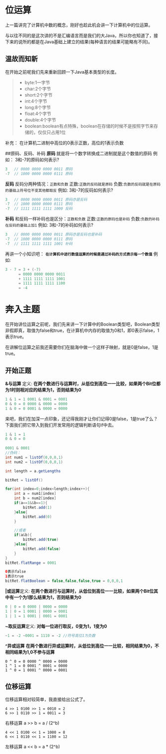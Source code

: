 # 位运算

上一篇讲完了计算机中数的概念，刚好也趁此机会讲一下计算机中的位运算。

与以往不同的是这次讲的不是汇编语言而是我们的大Java，所以你也知道了，接下来的说所的都是在Java基础上建立的结果(每种语言的结果可能略有不同)。

## 温故而知新
在开始之前呢我们先来重新回顾一下Java基本类型的长度。
> * byte:1一字节
> * char:2个字节
> * short:2个字节
> * int:4个字节
> * long:8个字节
> * float:4个字节
> * double:4个字节
> * boolean:boolean有点特殊，boolean在存储的时候不是按照字节来存储的，仅仅只占用1位

补充：
在计算机二进制中高位的0表示正数，高位的1表示负数

##原码、反码、补码
**原码** 就是将一个数字转换成二进制就是这个数值的原码
例如：
3和-7的原码如何表示?
``` Java
3   // 0000 0000 0000 0011 原码
-7  // 1000 0000 0000 0111 原码
```

**反码** 反码分两种情况：``正数和负数``
正数:`正数的反码就是原码`
负数:`负数的反码就是在原码的基础上符号位不变其他都取反`
例如:
3和-7的反码如何表示?
``` Java
3   // 0000 0000 0000 0011 原码亦是反码
-7  // 1000 0000 0000 0111 原码
-7  // 1111 1111 1111 1000 反码
```

**补码** 和反码一样补码也是区分：``正数和负数``
正数:`正数的原码也是补码`
负数:`负数的补码在反码的基础上加1`
例如:
3和-7的补码如何表示?
``` Java
3   // 0000 0000 0000 0011 原码亦是反码也是补码
-7  // 1000 0000 0000 0111 原码
-7  // 1111 1111 1111 1001 补码
```

再讲一个小知识吧：
**`在计算机中进行数值运算的时候是通过补码的方式表示每一个数值`**
例如:
``` Java
3 - 7 = 3 + (-7)
      = 0000 0000 0000 0011
      + 1111 1111 1111 1001
      = 1111 1111 1111 1100
      = -4
```

# 奔入主题
在开始讲位运算之前呢，我们先来讲一下计算中的Boolean类型吧，Boolean类型非假即真，取值为false和true，在计算机中内存的取值为0和1，即0表示false，1表示true。

在讲解位运算之前我还需要你们在脑海中做一个这样子映射，就是0是false，1是true。

## 开始正题
**&与运算** 定义:
**在两个数进行与运算时，从低位到高位一一比较，如果两个Bit位都为1时则相对应的结果为1，否则结果为0**
``` Java
1 & 1 = 1 0001 & 0001 = 0001
0 & 0 = 0 0000 & 0000 = 0000
1 & 0 = 0 0001 & 0000 = 0000
```
来吧，我们在加深一点印象，还记得我刚才让你们记得0是false，1是true了么？下面我们把它带入到我们开发常用的逻辑判断语句if中去。
``` Java
1 & 1 = 1 
0 & 0 = 0
    
0001 & 0001
//伪码：
int num1 = listOf(0,0,0,1)
int num2 = listOf(0,0,0,1)

int length = a.getLengths

bitRet = listOf() 

for(int index=0;index<length;index++){
    int a = num1[index]
    int b = num2[index]
    if(a==1&&b==1){
        bitRet.add(1)    
    }else{
        bitRet.add(0)
    }

    //或者
    if(a&b){
        bitRet.add(true)
    }else{
        bitRet.add(false)
    }
}
bitRet.flatRange = 0001

0表示false
1表示true
bitRet.flatBoolean = false,false,false,true = 0,0,0,1
```

**|或运算**定义:
**在两个数进行与运算时，从低位到高位一一比较，如果两个Bit位其中有一个为1那么结果为1，否则结果为0**
``` Java
0 | 0 = 0 0000 | 0000 = 0000
1 | 0 = 1 0001 | 0000 = 0001
1 | 1 = 1 0001 | 0001 = 0001
```

**~取反运算**定义:
**对每一位进行取反，0变为1，1变为0**
``` Java
~1 = -2 ~0001 = 1110 = -2 //符号高位1为负数
```

**^异或运算**
**在两个数进行异或运算时，从低位到高位一一比较，相同结果为0，不相同结果为1,0不参与运算**
```
0 ^ 0 = 0 0000 ^ 0000 = 0000
1 ^ 1 = 0 0001 ^ 0001 = 0000
1 ^ 0 = 1 0001 ^ 0000 = 0001
```

## 位移运算
位移运算相对较简单，我直接给出公式了。
```
4 >> 1 0100 >> 1 = 0010 = 2
6 >> 1 0110 >> 1 = 0011 = 3
```
右移运算 a >> b = a / (2^b)

```
4 << 1 0100 << 1 = 1000 = 8
6 << 1 0110 << 1 = 1100 = 12
```
左移运算 a << b = a * (2^b)
